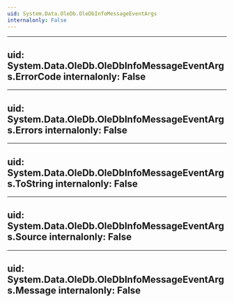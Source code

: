 ```yaml
---
uid: System.Data.OleDb.OleDbInfoMessageEventArgs
internalonly: False
---
```


---
uid: System.Data.OleDb.OleDbInfoMessageEventArgs.ErrorCode
internalonly: False
---

---
uid: System.Data.OleDb.OleDbInfoMessageEventArgs.Errors
internalonly: False
---

---
uid: System.Data.OleDb.OleDbInfoMessageEventArgs.ToString
internalonly: False
---

---
uid: System.Data.OleDb.OleDbInfoMessageEventArgs.Source
internalonly: False
---

---
uid: System.Data.OleDb.OleDbInfoMessageEventArgs.Message
internalonly: False
---
